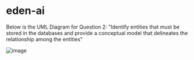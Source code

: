 # eden-ai
Below is the UML Diagram for Question 2: "Identify entities that must be stored in the databases and provide a conceptual model that delineates the relationship among the entities"


![image](https://github.com/ringale95/eden-ai/assets/133537190/d02f5abf-4526-4fdd-804a-70a99d5c186c)

